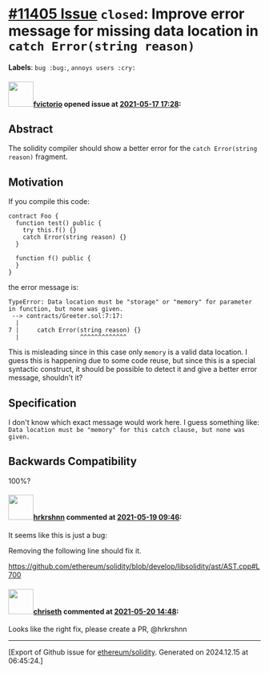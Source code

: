 # [\#11405 Issue](https://github.com/ethereum/solidity/issues/11405) `closed`: Improve error message for missing data location in `catch Error(string reason)`
**Labels**: `bug :bug:`, `annoys users :cry:`


#### <img src="https://avatars.githubusercontent.com/u/417134?u=5feef499be4f54bc60b2719221a4ec238bc83562&v=4" width="50">[fvictorio](https://github.com/fvictorio) opened issue at [2021-05-17 17:28](https://github.com/ethereum/solidity/issues/11405):

## Abstract

The solidity compiler should show a better error for the `catch Error(string reason)` fragment.

## Motivation

If you compile this code:

```solidity
contract Foo {
  function test() public {
    try this.f() {}
    catch Error(string reason) {}
  }

  function f() public {
  }
}
```

the error message is:

```
TypeError: Data location must be "storage" or "memory" for parameter in function, but none was given.
 --> contracts/Greeter.sol:7:17:
  |
7 |     catch Error(string reason) {}
  |                 ^^^^^^^^^^^^^
```

This is misleading since in this case only `memory` is a valid data location. I guess this is happening due to some code reuse, but since this is a special syntactic construct, it should be possible to detect it and give a better error message, shouldn't it?

## Specification

I don't know which exact message would work here. I guess something like: `Data location must be "memory" for this catch clause, but none was given.`

## Backwards Compatibility

100%?

#### <img src="https://avatars.githubusercontent.com/u/13174375?u=52d702cb6bec53b561afa293cf9cd53ef7a63924&v=4" width="50">[hrkrshnn](https://github.com/hrkrshnn) commented at [2021-05-19 09:46](https://github.com/ethereum/solidity/issues/11405#issuecomment-843936209):

It seems like this is just a bug:

Removing the following line should fix it.

https://github.com/ethereum/solidity/blob/develop/libsolidity/ast/AST.cpp#L700

#### <img src="https://avatars.githubusercontent.com/u/9073706?v=4" width="50">[chriseth](https://github.com/chriseth) commented at [2021-05-20 14:48](https://github.com/ethereum/solidity/issues/11405#issuecomment-845188256):

Looks like the right fix, please create a PR, @hrkrshnn


-------------------------------------------------------------------------------



[Export of Github issue for [ethereum/solidity](https://github.com/ethereum/solidity). Generated on 2024.12.15 at 06:45:24.]
